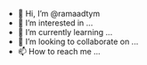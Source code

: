 - 👋 Hi, I’m @ramaadtym
- 👀 I’m interested in ...
- 🌱 I’m currently learning ...
- 💞️ I’m looking to collaborate on ...
- 📫 How to reach me ...

<!---
ramaadtym/ramaadtym is a ✨ special ✨ repository because its `README.md` (this file) appears on your GitHub profile.
You can click the Preview link to take a look at your changes.
--->
